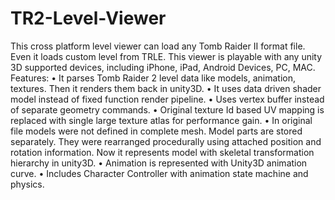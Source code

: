 # TR2-Level-Viewer

This cross platform level viewer can load any Tomb Raider II format file. Even it loads custom level from TRLE. This viewer is playable with any unity 3D supported devices, including iPhone, iPad, Android Devices, PC, MAC.
Features: 
• It parses Tomb Raider 2 level data like models, animation, textures. Then it renders them back in unity3D.
• It uses data driven shader model instead of fixed function render pipeline. 
• Uses vertex buffer instead of separate geometry commands. 
• Original texture Id based UV mapping is replaced with single large texture atlas for performance gain. 
• In original file models were not defined in complete mesh. Model parts are stored separately. They were rearranged procedurally using attached position and rotation information. Now it represents model with skeletal transformation hierarchy in unity3D.
• Animation is represented with Unity3D animation curve.
• Includes Character Controller with animation state machine and physics. 
